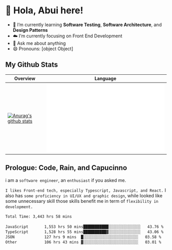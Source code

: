 # 👋 Hola, Abui here!

- 🌱 I’m currently learning **Software Testing**, **Software Architecture**, and **Design Patterns**
- ☁️ I’m currently focusing on Front End Development
- 💬 Ask me about anything
- 😄 Pronouns: [object Object]

## My Github Stats

| Overview | Language |
| --- | --- |
|[![Anurag's github stats](https://github-readme-stats.vercel.app/api?username=abui-am&count_private=true)](https://github.com/anuraghazra/github-readme-stats)|![Language](https://raw.githubusercontent.com/abui-am/stats/c6455f656dfce7acd3951e5ec5b25d72af0b2ee3/generated/languages.svg)|

## Prologue: Code, Rain, and Capucinno
i am a `software engineer`, an `enthusiast` if you asked me. 

`I likes Front-end tech, especially Typescript, Javascript, and React.` I also has `some proficiency in UI/UX and graphic design`, while looked like some unnecessary skill those skills benefit me in term of `flexibility in development.`


<!--START_SECTION:waka-->

```text
Total Time: 3,443 hrs 58 mins

JavaScript       1,553 hrs 50 mins███████████░░░░░░░░░░░░░░   43.76 %
TypeScript       1,528 hrs 55 mins██████████▓░░░░░░░░░░░░░░   43.06 %
JSON             127 hrs 9 mins  █░░░░░░░░░░░░░░░░░░░░░░░░   03.58 %
Other            106 hrs 43 mins ▓░░░░░░░░░░░░░░░░░░░░░░░░   03.01 %
```

<!--END_SECTION:waka-->

